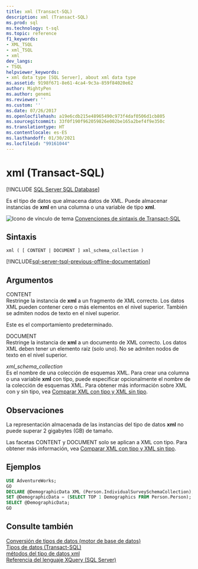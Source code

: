 ```yaml
---
title: xml (Transact-SQL)
description: xml (Transact-SQL)
ms.prod: sql
ms.technology: t-sql
ms.topic: reference
f1_keywords:
- XML_TSQL
- xml_TSQL
- xml
dev_langs:
- TSQL
helpviewer_keywords:
- xml data type [SQL Server], about xml data type
ms.assetid: 9198f671-8e61-4ca4-9c3a-859f84020e62
author: MightyPen
ms.author: genemi
ms.reviewer: ''
ms.custom: ''
ms.date: 07/26/2017
ms.openlocfilehash: a19e6cdb215e48965490c973f4daf0506d1cb805
ms.sourcegitcommit: 33f0f190f962059826e002be165a2bef4f9e350c
ms.translationtype: HT
ms.contentlocale: es-ES
ms.lasthandoff: 01/30/2021
ms.locfileid: "99161044"
---
```

# <a name="xml-transact-sql"></a>xml (Transact-SQL)
[!INCLUDE [SQL Server SQL Database](../../includes/applies-to-version/sql-asdb.md)]

  Es el tipo de datos que almacena datos de XML. Puede almacenar instancias de **xml** en una columna o una variable de tipo **xml**.  
  
 ![Icono de vínculo de tema](../../database-engine/configure-windows/media/topic-link.gif "Icono de vínculo de tema") [Convenciones de sintaxis de Transact-SQL](../../t-sql/language-elements/transact-sql-syntax-conventions-transact-sql.md)  
  
## <a name="syntax"></a>Sintaxis  
  
```
xml ( [ CONTENT | DOCUMENT ] xml_schema_collection )  
```  
  
[!INCLUDE[sql-server-tsql-previous-offline-documentation](../../includes/sql-server-tsql-previous-offline-documentation.md)]

## <a name="arguments"></a>Argumentos
 CONTENT  
 Restringe la instancia de **xml** a un fragmento de XML correcto. Los datos XML pueden contener cero o más elementos en el nivel superior. También se admiten nodos de texto en el nivel superior.  
  
 Este es el comportamiento predeterminado.  
  
 DOCUMENT  
 Restringe la instancia de **xml** a un documento de XML correcto. Los datos XML deben tener un elemento raíz (solo uno). No se admiten nodos de texto en el nivel superior.  
  
 *xml_schema_collection*  
 Es el nombre de una colección de esquemas XML. Para crear una columna o una variable **xml** con tipo, puede especificar opcionalmente el nombre de la colección de esquemas XML. Para obtener más información sobre XML con y sin tipo, vea [Comparar XML con tipo y XML sin tipo](../../relational-databases/xml/compare-typed-xml-to-untyped-xml.md).  
  
## <a name="remarks"></a>Observaciones  
 La representación almacenada de las instancias del tipo de datos **xml** no puede superar 2 gigabytes (GB) de tamaño.  
  
 Las facetas CONTENT y DOCUMENT solo se aplican a XML con tipo. Para obtener más información, vea [Comparar XML con tipo y XML sin tipo](../../relational-databases/xml/compare-typed-xml-to-untyped-xml.md).  
  
## <a name="examples"></a>Ejemplos  
  
```sql
USE AdventureWorks;  
GO  
DECLARE @DemographicData XML (Person.IndividualSurveySchemaCollection);  
SET @DemographicData = (SELECT TOP 1 Demographics FROM Person.Person);  
SELECT @DemographicData;  
GO  
```  
  
## <a name="see-also"></a>Consulte también  
 [Conversión de tipos de datos &#40;motor de base de datos&#41;](../../t-sql/data-types/data-type-conversion-database-engine.md)   
 [Tipos de datos &#40;Transact-SQL&#41;](../../t-sql/data-types/data-types-transact-sql.md)   
 [métodos del tipo de datos xml](../../t-sql/xml/xml-data-type-methods.md)   
 [Referencia del lenguaje XQuery &#40;SQL Server&#41;](../../xquery/xquery-language-reference-sql-server.md)  
  
  
